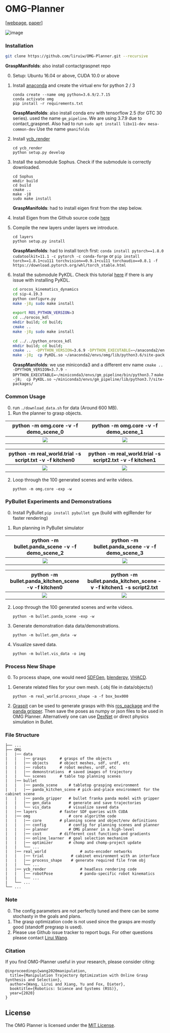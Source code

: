 # OMG-Planner 
[[webpage](https://liruiw.github.io/planning.html), [paper](https://arxiv.org/abs/1911.10280)]


![image](assets/top.PNG)

### Installation
```bash
git clone https://github.com/liruiw/OMG-Planner.git --recursive
```
__GraspManifolds__: also install contactgraspnet repo

0. Setup: Ubuntu 16.04 or above, CUDA 10.0 or above

1. Install [anaconda](https://docs.anaconda.com/anaconda/install/) and create the virtual env for python 2 / 3
 
    ```angular2html
    conda create --name omg python=3.6.9/2.7.15
    conda activate omg
    pip install -r requirements.txt
    ```  
    __GraspManifolds__: also install conda env with tensorflow 2.5 (for GTC 30 series). used the name `gm_pipeline`. We are using 3.7.9 due to contact_graspnet. Also had to run `sudo apt install libx11-dev mesa-common-dev`
    Use the name `gmanifolds` 


2. Install [ycb_render](ycb_render)  

    ```Shell
    cd ycb_render
    python setup.py develop
    ```
 
3. Install the submodule Sophus. Check if the submodule is correctly downloaded.

    ```Shell
    cd Sophus
    mkdir build
    cd build
    cmake ..
    make -j8
    sudo make install
    ```
    __GraspManifolds__: had to install eigen first from the step below. 

4. Install Eigen from the Github source code [here](https://github.com/eigenteam/eigen-git-mirror)

5. Compile the new layers under layers we introduce.
    ```Shell
    cd layers
    python setup.py install
    ```

    __GraspManifolds__: had to install torch first: `conda install pytorch==1.8.0 cudatoolkit=11.1 -c pytorch -c conda-forge`
    or `pip install torch==1.8.1+cu111 torchvision==0.9.1+cu111 torchaudio==0.8.1 -f https://download.pytorch.org/whl/torch_stable.html`
6. Install the submodule PyKDL. Check this tutorial [here](https://git.ias.informatik.tu-darmstadt.de/lutter/ias_pykdl/blob/8b864ccf81763439ba5d45a359e1993208c2247c/pykdl.md) if there is any issue with installing PyKDL.

    ```bash
    cd orocos_kinematics_dynamics
    cd sip-4.19.3
    python configure.py
    make -j8; sudo make install
     
    export ROS_PYTHON_VERSION=3
    cd ../orocos_kdl
    mkdir build; cd build;
    cmake ..
    make -j8; sudo make install
      
    cd ../../python_orocos_kdl
    mkdir build; cd build;
    cmake ..  -DPYTHON_VERSION=3.6.9 -DPYTHON_EXECUTABLE=~/anaconda2/envs/omg/bin/python3.6
    make -j8;  cp PyKDL.so ~/anaconda2/envs/omg/lib/python3.6/site-packages/
    ```

    __GraspManifolds__: we use miniconda3 and a different env name 
    `cmake ..  -DPYTHON_VERSION=3.7.9 -DPYTHON_EXECUTABLE=~/miniconda3/envs/gm_pipeline/bin/python3.7`
    `make -j8;  cp PyKDL.so ~/miniconda3/envs/gm_pipeline/lib/python3.7/site-packages/`
     

### Common Usage
0. run ```./download_data.sh``` for data (Around 600 MB).
1. Run the planner to grasp objects.
 
python -m omg.core -v -f demo_scene_0         |  python -m omg.core -v -f demo_scene_1
:-------------------------:|:-------------------------:
![](assets/demo_table.gif)  |  ![](assets/demo_table2.gif)

python -m real_world.trial -s  script.txt  -v  -f kitchen0        |  python -m real_world.trial -s  script2.txt -v  -f kitchen1 
:-------------------------:|:-------------------------:
![](assets/demo_cabinet.gif)  |  ![](assets/demo_cabinet2.gif)

2. Loop through the 100 generated scenes and write videos. 
    ```Shell
    python -m omg.core -exp -w  
    ```
 
### PyBullet Experiments and Demonstrations
0. Install PyBullet `pip install pybullet gym` (build with eglRender for faster rendering)

1. Run planning in PyBullet simulator
 
python -m bullet.panda_scene -v -f demo_scene_2        |  python -m bullet.panda_scene -v -f demo_scene_3
:-------------------------:|:-------------------------:
![](assets/demo_bullet2.gif)  |  ![](assets/demo_bullet.gif)

python -m bullet.panda_kitchen_scene -v -f kitchen0       |  python -m bullet.panda_kitchen_scene -v -f kitchen1 -s script2.txt
:-------------------------:|:-------------------------:
![](assets/demo_bullet_kitchen.gif)  |  ![](assets/demo_bullet_kitchen2.gif)
  
2.  Loop through the 100 generated scenes and write videos. 
    ```Shell
    python -m bullet.panda_scene -exp -w 
    ```

3. Generate demonstration data data/demonstrations.
    ```Shell
    python -m bullet.gen_data -w 
    ```

4. Visualize saved data. 
    ```Shell
    python -m bullet.vis_data -o img
    ```

### Process New Shape  
0. To process shape, one would need [SDFGen](https://github.com/christopherbatty/SDFGen), [blenderpy](https://pypi.org/project/bpy/), [VHACD](https://github.com/bulletphysics/bullet3/tree/master/Extras/VHACD). 

1. Generate related files for your own mesh. (.obj file in data/objects/)
    ```Shell
    python -m real_world.process_shape -a -f box_box000
    ```

2. [Graspit](https://graspit-simulator.github.io/build/html/installation_linux.html) can be used to generate grasps with this [ros_package](https://github.com/JenniferBuehler/graspit-pkgs) and the [panda gripper](https://drive.google.com/file/d/1v2kAkktjmeXVnPVTdkEkIbsWb958qNvw/view?usp=sharing). Then save the poses as numpy or json files to be used in OMG Planner. Alternatively one can use [DexNet](https://github.com/BerkeleyAutomation/dex-net) or direct physics simulation in Bullet.

### File Structure 
```angular2html
├── ...
├── OMG
|   |── data
|   |   |── grasps      # grasps of the objects
|   |   |── objects     # object meshes, sdf, urdf, etc
|   |   |── robots      # robot meshes, urdf, etc
|   |   |── demonstrations  # saved images of trajectory
|   |   └── scenes      # table top planning scenes
|   |── bullet
|   |   |── panda_scene     # tabletop grasping environment 
|   |   |── panda_kitchen_scene # pick-and-place environment for the cabinet scene
|   |   |── panda_gripper   # bullet franka panda model with gripper
|   |   |── gen_data        # generate and save trajectories 
|   |   └── vis_data        # visualize saved data
|   |── layers          # faster SDF queries with CUDA
|   |── omg                 # core algorithm code
|   |   |── core        # planning scene and object/env definitions
|   |   |── config          # config for planning scenes and planner
|   |   |── planner         # OMG planner in a high-level 
|   |   |── cost        # different cost functions and gradients
|   |   |── online_learner  # goal selection mechanism
|   |   |── optimizer       # chomp and chomp-project update
|   |   └── ...
|   |── real_world               # auto-encoder networks
|   |   |── trial            # cabinet environment with an interface
|   |   |── process_shape    # generate required file from obj
|   |   └── ...
|   |── ycb_render               # headless rendering code
|   |   |── robotPose            # panda-specific robot kinematics 
|   |   └── ...
|   └── ...
└── ...
```
 
### Note
0. The config parameters are not perfectly tuned and there can be some stochasty in the goals and plans.
1. The grasp optimization code is not used since the grasps are mostly good (standoff pregrasp is used).
2. Please use Github issue tracker to report bugs. For other questions please contact [Lirui Wang](mailto:wangliruisz@gmail.com).

### Citation
If you find OMG-Planner useful in your research, please consider citing:
```
@inproceedings{wang2020manipulation,
  title={Manipulation Trajectory Optimization with Online Grasp Synthesis and Selection},
  author={Wang, Lirui and Xiang, Yu and Fox, Dieter},
  booktitle={Robotics: Science and Systems (RSS)},
  year={2020}
}
```

## License
The OMG Planner is licensed under the [MIT License](LICENSE).
